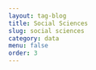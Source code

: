 ```yaml
---
layout: tag-blog
title: Social Sciences
slug: social sciences
category: data
menu: false
order: 3
---
```

